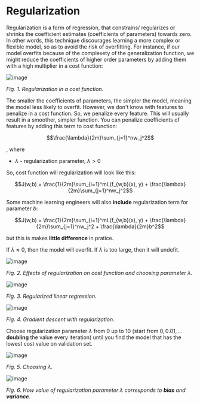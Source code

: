 # Regularization

Regularization is a form of regression, that constrains/ regularizes or shrinks the coefficient estimates (coefficients of parameters) towards zero. In other words, this technique discourages learning a more complex or flexible model, so as to avoid the risk of overfitting. For instance, if our model overfits because of the complexety of the generalization function, we might reduce the coefficients of higher order parameters by adding them with a high multiplier in a cost function:

![image](https://user-images.githubusercontent.com/73081144/187054399-8087e16a-92b3-467d-b111-0f6fd4f040b8.png)

*Fig. 1. Regularization in a cost function.*

The smaller the coefficients of parameters, the simpler the model, meaning the model less likely to overfit. However, we don't know with features to penalize in a cost function. So, we penalize every feature. This will usually result in a smoother, simpler function. You can penalize coefficients of features by adding this term to cost function:

$$\frac{\lambda}{2m}\sum_{j=1}^nw_j^2$$

, where
- $\lambda$ - regularization parameter, $\lambda > 0$

So, cost function will regularization will look like this:

$$J(w,b) = \frac{1}{2m}\sum_{i=1}^mL(f_{w,b}(x), y) + \frac{\lambda}{2m}\sum_{j=1}^nw_j^2$$

Some machine learning engineers will also **include** regularization term for parameter $b$:

$$J(w,b) = \frac{1}{2m}\sum_{i=1}^mL(f_{w,b}(x), y) + \frac{\lambda}{2m}\sum_{j=1}^nw_j^2 + \frac{\lambda}{2m}b^2$$

but this is makes **little difference** in pratice.

If $\lambda \approx 0$, then the model will overfit. If $\lambda$ is too large, then it will undefit.

![image](https://user-images.githubusercontent.com/73081144/187054701-a9fa68fb-43a1-4b5e-a3f5-8d5a6f8e029e.png)

*Fig. 2. Effects of regularization on cost function and choosing parameter $\lambda$.*

![image](https://user-images.githubusercontent.com/73081144/187055024-02789472-5d5c-44ce-b0e9-8f2e8afba726.png)

*Fig. 3. Regularized linear regression.*

![image](https://user-images.githubusercontent.com/73081144/187055108-9f856919-4abe-4330-9e79-831ed50e35a2.png)

*Fig. 4. Gradient descent with regularization.*

Choose regularization parameter $\lambda$ from $0$ up to $10$ (start from $0, 0.01, ...$ **doubling** the value every iteration) until you find the model that has the lowest cost value on validation set.

![image](https://user-images.githubusercontent.com/73081144/192173455-b859943c-0473-4a74-a5df-7bbb336f9526.png)

*Fig. 5. Choosing $\lambda$.*

![image](https://user-images.githubusercontent.com/73081144/192173689-a1f1a78f-9550-42e2-bdd6-1e21ebffdb2e.png)

*Fig. 6. How value of regularization parameter $\lambda$ corresponds to **bias** and **variance**.*
